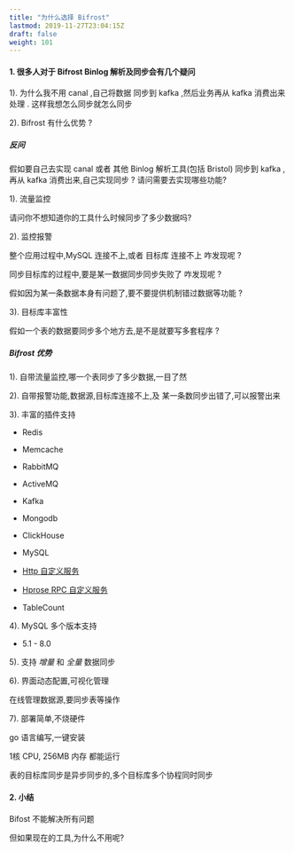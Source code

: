 ```yaml
---
title: "为什么选择 Bifrost"
lastmod: 2019-11-27T23:04:15Z
draft: false
weight: 101
---
```



#### 1. 很多人对于 Bifrost Binlog 解析及同步会有几个疑问

1). 为什么我不用 canal ,自己将数据 同步到 kafka ,然后业务再从 kafka 消费出来处理 . 这样我想怎么同步就怎么同步

2). Bifrost 有什么优势 ?


##### 反问

假如要自己去实现 canal 或者 其他 Binlog 解析工具(包括 Bristol) 同步到 kafka ,再从 kafka 消费出来,自己实现同步 ? 请问需要去实现哪些功能?

1). 流量监控

请问你不想知道你的工具什么时候同步了多少数据吗?

2). 监控报警

整个应用过程中,MySQL 连接不上,或者 目标库 连接不上 咋发现呢 ?

同步目标库的过程中,要是某一数据同步同步失败了 咋发现呢 ? 

假如因为某一条数据本身有问题了,要不要提供机制错过数据等功能 ?

3). 目标库丰富性

假如一个表的数据要同步多个地方去,是不是就要写多套程序 ?


##### Bifrost 优势

1). 自带流量监控,哪一个表同步了多少数据,一目了然

2). 自带报警功能,数据源,目标库连接不上,及 某一条数同步出错了,可以报警出来

3). 丰富的插件支持

* Redis
* Memcache
* RabbitMQ
* ActiveMQ
* Kafka
* Mongodb
* ClickHouse
* MySQL
* [Http 自定义服务](https://github.com/brokercap/Bifrost/blob/v1.1.x/plugin/http/example/http_server/http_server.go)
* [Hprose RPC 自定义服务](https://github.com/brokercap/Bifrost/blob/v1.1.x/hprose_server/tcp_server.go)

* TableCount

4). MySQL 多个版本支持

* 5.1 - 8.0

5). 支持 *增量* 和 *全量* 数据同步

6). 界面动态配置,可视化管理

在线管理数据源,要同步表等操作

7). 部署简单,不烧硬件

go 语言编写,一键安装

1核 CPU,  256MB 内存 都能运行 

表的目标库同步是异步同步的,多个目标库多个协程同时同步


#### 2. 小结

Bifost 不能解决所有问题

但如果现在的工具,为什么不用呢?

